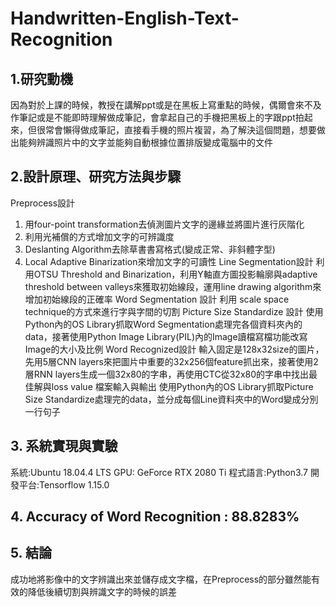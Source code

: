 # Handwritten-English-Text-Recognition
## 1.研究動機
因為對於上課的時候，教授在講解ppt或是在黑板上寫重點的時候，偶爾會來不及作筆記或是不能即時理解做成筆記，會拿起自己的手機把黑板上的字跟ppt拍起來，但很常會懶得做成筆記，直接看手機的照片複習，為了解決這個問題，想要做出能夠辨識照片中的文字並能夠自動根據位置排版變成電腦中的文件
## 2.設計原理、研究方法與步驟
Preprocess設計
  1. 用four-point transformation去偵測圖片文字的邊緣並將圖片進行灰階化
  2. 利用光補償的方式增加文字的可辨識度
  3. Deslanting Algorithm去除草書書寫格式(變成正常、非斜體字型)
  4. Local Adaptive Binarization來增加文字的可讀性
Line Segmentation設計
  利用OTSU Threshold and Binarization，利用Y軸直方圖投影輪廓與adaptive threshold between valleys來獲取初始線段，運用line drawing algorithm來增加初始線段的正確率
Word Segmentation 設計
  利用 scale space technique的方式來進行字與字間的切割
Picture Size Standardize 設計
  使用Python內的OS Library抓取Word Segmentation處理完各個資料夾內的data，接著使用Python Image Library(PIL)內的Image讀檔寫檔功能改寫Image的大小及比例
Word Recognized設計
  輸入固定是128x32size的圖片，先用5層CNN layers來把圖片中重要的32x256個feature抓出來，接著使用2層RNN layers生成一個32x80的字串，再使用CTC從32x80的字串中找出最佳解與loss value
檔案輸入與輸出
  使用Python內的OS Library抓取Picture Size Standardize處理完的data，並分成每個Line資料夾中的Word變成分別一行句子
## 3. 系統實現與實驗
  系統:Ubuntu 18.04.4 LTS
  GPU: GeForce RTX 2080 Ti
  程式語言:Python3.7
  開發平台:Tensorflow 1.15.0
## 4. Accuracy of Word Recognition : 88.8283%
## 5. 結論
  成功地將影像中的文字辨識出來並儲存成文字檔，在Preprocess的部分雖然能有效的降低後續切割與辨識文字的時候的誤差



